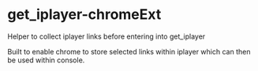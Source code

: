 # get_iplayer-chromeExt
Helper to collect iplayer links before entering into get_iplayer

Built to enable chrome to store selected links within iplayer which can then be used within console.

